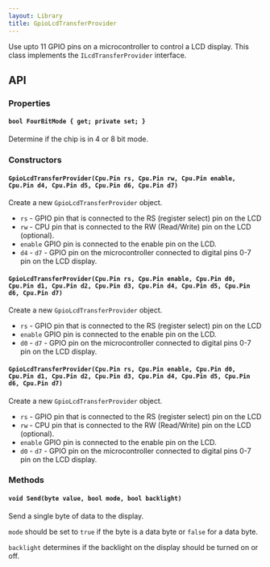 ```yaml
---
layout: Library
title: GpioLcdTransferProvider
---
```


Use upto 11 GPIO pins on a microcontroller to control a LCD display.  This class implements the `ILcdTransferProvider` interface.

## API

### Properties

#### `bool FourBitMode { get; private set; }`

Determine if the chip is in 4 or 8 bit mode.

### Constructors

#### `GpioLcdTransferProvider(Cpu.Pin rs, Cpu.Pin rw, Cpu.Pin enable, Cpu.Pin d4, Cpu.Pin d5, Cpu.Pin d6, Cpu.Pin d7)`

Create a new `GpioLcdTransferProvider` object.

* `rs` - GPIO pin that is connected to the RS (register select) pin on the LCD
* `rw` - CPU pin that is connected to the RW (Read/Write) pin on the LCD (optional).
* `enable` GPIO pin is connected to the enable pin on the LCD.
* `d4` - `d7` - GPIO pin on the microcontroller connected to digital pins 0-7 pin on the LCD display.

#### `GpioLcdTransferProvider(Cpu.Pin rs, Cpu.Pin enable, Cpu.Pin d0, Cpu.Pin d1, Cpu.Pin d2, Cpu.Pin d3, Cpu.Pin d4, Cpu.Pin d5, Cpu.Pin d6, Cpu.Pin d7)`

Create a new `GpioLcdTransferProvider` object.

* `rs` - GPIO pin that is connected to the RS (register select) pin on the LCD
* `enable` GPIO pin is connected to the enable pin on the LCD.
* `d0` - `d7` - GPIO pin on the microcontroller connected to digital pins 0-7 pin on the LCD display.

#### `GpioLcdTransferProvider(Cpu.Pin rs, Cpu.Pin enable, Cpu.Pin d0, Cpu.Pin d1, Cpu.Pin d2, Cpu.Pin d3, Cpu.Pin d4, Cpu.Pin d5, Cpu.Pin d6, Cpu.Pin d7)`

Create a new `GpioLcdTransferProvider` object.

* `rs` - GPIO pin that is connected to the RS (register select) pin on the LCD
* `rw` - CPU pin that is connected to the RW (Read/Write) pin on the LCD (optional).
* `enable` GPIO pin is connected to the enable pin on the LCD.
* `d0` - `d7` - GPIO pin on the microcontroller connected to digital pins 0-7 pin on the LCD display.

### Methods

#### `void Send(byte value, bool mode, bool backlight)`

Send a single byte of data to the display.

`mode` should be set to `true` if the byte is a data byte or `false` for a data byte.

`backlight` determines if the backlight on the display should be turned on or off.